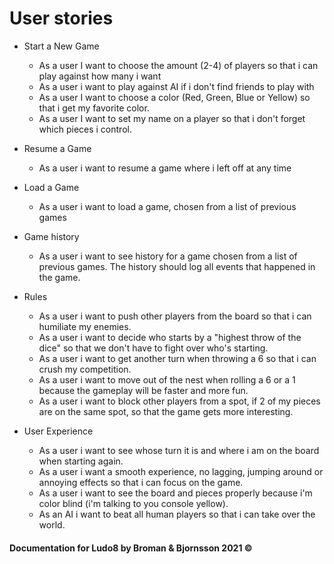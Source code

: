# User stories

* Start a New Game
  - As a user I want to choose the amount (2-4) of players so that i can play against how many i want
  - As a user i want to play against AI if i don't find friends to play with
  - As a user I want to choose a color (Red, Green, Blue or Yellow) so that i get my favorite color.
  - As a user I want to set my name on a player so that i don't forget which pieces i control.
 
* Resume a Game
  - As a user i want to resume a game where i left off at any time

* Load a Game
  - As a user i want to load a game, chosen from a list of previous games

* Game history
  - As a user i want to see history for a game chosen from a list of previous games. The history should log all events that happened in the game.

* Rules
  - As a user i want to push other players from the board so that i can humiliate my enemies.
  - As a user i want to decide who starts by a "highest throw of the dice" so that we don't have to fight over who's starting. 
  - As a user i want to get another turn when throwing a 6 so that i can crush my competition.
  - As a user i want to move out of the nest when rolling a 6 or a 1 because the gameplay will be faster and more fun.
  - As a user i want to block other players from a spot, if 2 of my pieces are on the same spot, so that the game gets more interesting.

* User Experience
  - As a user i want to see whose turn it is and where i am on the board when starting again.
  - As a user i want a smooth experience, no lagging, jumping around or annoying effects so that i can focus on the game.
  - As a user i want to see the board and pieces properly because i'm color blind (i'm talking to you console yellow).
  - As an AI i want to beat all human players so that i can take over the world. 

#### Documentation for Ludo8 by Broman & Bjornsson 2021 ©
